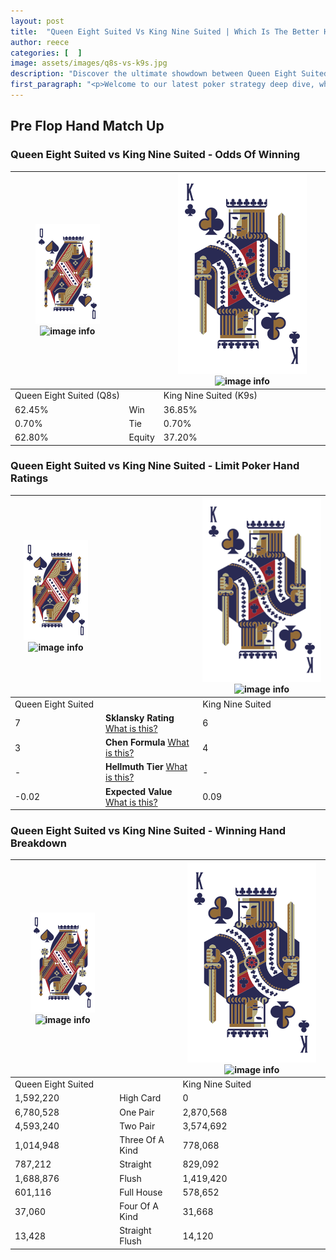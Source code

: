 ```yaml
---
layout: post
title:  "Queen Eight Suited Vs King Nine Suited | Which Is The Better Hand In Poker? A Complete Guide"
author: reece
categories: [  ]
image: assets/images/q8s-vs-k9s.jpg
description: "Discover the ultimate showdown between Queen Eight Suited and King Nine Suited in poker! Uncover the odds, strategies, and scenarios where one hand triumphs over the other. Get ready to up your poker game with this thrilling analysis."
first_paragraph: "<p>Welcome to our latest poker strategy deep dive, where we're pitting two distinct hands against each other in a high-stakes showdown: Queen Eight Suited vs King Nine Suited.</p><p>In the dynamic world of poker, every decision counts, and knowing which hand holds the upper hand is key to your success at the table.</p><p>In this article, we'll dissect these two hands, explore the scenarios where one dominates the other, and equip you with the knowledge to make strategic choices that can tip the odds in your favor.</p><p>Get ready to unravel the intriguing dynamics of these poker hands and elevate your game to new heights.</p>"
---
```




[comment]: # (sp0)

## Pre Flop Hand Match Up

<div class="table hand-ratings" markdown="1"> 



### Queen Eight Suited vs King Nine Suited - Odds Of Winning


    
| ![image info](assets/images/hand1/Q.png) ![image info](assets/images/hand1/8s.png) |  | ![image info](assets/images/hand2/K.png) ![image info](assets/images/hand2/9s.png) |
| -------- | -------- | -------- |
| Queen Eight Suited (Q8s) |  | King Nine Suited (K9s) |
| 62.45% | Win | 36.85% |
| 0.70% | Tie | 0.70% |
| 62.80% | Equity | 37.20% |




[comment]: # (sp1)



### Queen Eight Suited vs King Nine Suited - Limit Poker Hand Ratings


    
| ![image info](assets/images/hand1/Q.png) ![image info](assets/images/hand1/8s.png) |  | ![image info](assets/images/hand2/K.png) ![image info](assets/images/hand2/9s.png) |
| -------- | -------- | -------- |
| Queen Eight Suited |  | King Nine Suited |
| 7 | **Sklansky Rating** [What is this?](/sklansky-rating-explained) | 6 |
| 3 | **Chen Formula** [What is this?](/chen-formula-explained) | 4 |
| - | **Hellmuth Tier** [What is this?](/Hellmuth-tier-explained) | - |
| -0.02 | **Expected Value** [What is this?](/expected-value-explained) | 0.09 |




[comment]: # (sp2)



### Queen Eight Suited vs King Nine Suited - Winning Hand Breakdown


    
| ![image info](assets/images/hand1/Q.png) ![image info](assets/images/hand1/8s.png) |  | ![image info](assets/images/hand2/K.png) ![image info](assets/images/hand2/9s.png) |
| -------- | -------- | -------- |
| Queen Eight Suited |  | King Nine Suited |
| 1,592,220 | High Card | 0 |
| 6,780,528 | One Pair | 2,870,568 |
| 4,593,240 | Two Pair | 3,574,692 |
| 1,014,948 | Three Of A Kind | 778,068 |
| 787,212 | Straight | 829,092 |
| 1,688,876 | Flush | 1,419,420 |
| 601,116 | Full House | 578,652 |
| 37,060 | Four Of A Kind | 31,668 |
| 13,428 | Straight Flush | 14,120 |




[comment]: # (sp3)



</div>

[comment]: # (sp4)



[comment]: # (sp5)

